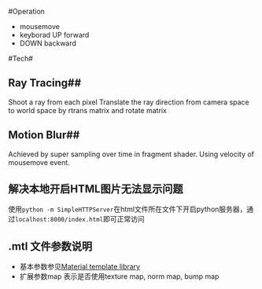 #Operation
- mousemove
- keyborad UP forward
- DOWN backward

#Tech#

## Ray Tracing##

Shoot a ray from each pixel
Translate the ray direction from camera space to world space by rtrans matrix and rotate matrix

## Motion Blur##

Achieved by super sampling over time in fragment shader. Using velocity of mousemove event.

## 解决本地开启HTML图片无法显示问题

使用`python -m SimpleHTTPServer`在html文件所在文件下开启python服务器，通过`localhost:8000/index.html`即可正常访问

## .mtl 文件参数说明
- 基本参数参见[Material template library](http://en.wikipedia.org/wiki/Wavefront_.obj_file#Material_template_library)
- 扩展参数map 表示是否使用texture map, norm map, bump map
